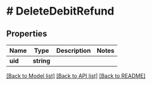 # # DeleteDebitRefund

## Properties

Name | Type | Description | Notes
------------ | ------------- | ------------- | -------------
**uid** | **string** |  | 

[[Back to Model list]](../../README.md#documentation-for-models) [[Back to API list]](../../README.md#documentation-for-api-endpoints) [[Back to README]](../../README.md)


